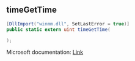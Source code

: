 ## timeGetTime

```csharp
[DllImport("winmm.dll", SetLastError = true)]
public static extern uint timeGetTime(
   
);
```

Microsoft documentation: [Link](https://learn.microsoft.com/en-us/windows/win32/api/timeapi/nf-timeapi-timegettime)
